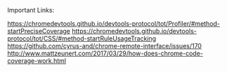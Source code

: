 Important Links:

https://chromedevtools.github.io/devtools-protocol/tot/Profiler/#method-startPreciseCoverage
https://chromedevtools.github.io/devtools-protocol/tot/CSS/#method-startRuleUsageTracking
https://github.com/cyrus-and/chrome-remote-interface/issues/170
http://www.mattzeunert.com/2017/03/29/how-does-chrome-code-coverage-work.html